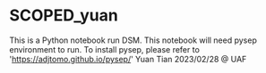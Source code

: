 # SCOPED_yuan
This is a Python notebook run DSM. This notebook will need pysep environment to run. 
To install pysep, please refer to 'https://adjtomo.github.io/pysep/'
Yuan Tian 2023/02/28 @ UAF
